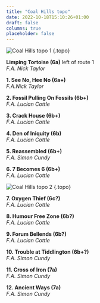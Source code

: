 ```yaml
---
title: "Coal Hills topo"
date: 2022-10-18T15:10:26+01:00
draft: false
columns: true
placeholder: false
---
```


![Coal Hills topo 1](/img/peak/matlock/coal-hills-topo-1.jpg)
{.topo}

**Limping Tortoise (6a)**  left of  route 1  
*F.A. Nick Taylor* 

**1. See No, Hee No (6a+)**  
*F.A.Nick Taylor*

**2. Fossil Pulling On Fossils (6b+)**  
*F.A. Lucian Cottle*

**3. Crack House (6b+)**  
*F.A. Lucian Cottle*

**4. Den of Iniquity (6b)**  
*F.A. Lucian Cottle*

**5. Reassembled (6b+)**  
*F.A. Simon Cundy*

**6. 7 Becomes 6 (6b+)**  
*F.A. Lucian Cottle*



![Coal Hills topo 2](/img/peak/matlock/coal-hills-topo-2a.jpg)
{.topo}


**7. Oxygen Thief (6c?)**  
*F.A. Lucian Cottle*

**8. Humour Free Zone (6b?)**  
*F.A. Lucian Cottle*

**9.  Forum Bellends (6b?)**  
*F.A. Lucian Cottle*

**10. Trouble at Tiddlington (6b+?)**  
*F.A. Simon Cundy*

**11. Cross of Iron (7a)**  
*F.A. Simon Cundy*

**12. Ancient Ways (7a)**  
*F.A. Simon Cundy*